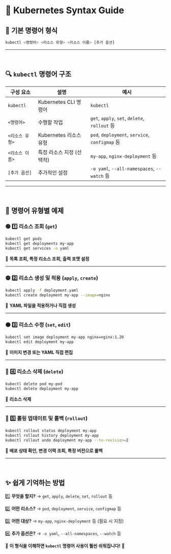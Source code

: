 # 🚀 Kubernetes Syntax Guide

## **📌 기본 명령어 형식**
```sh
kubectl <명령어> <리소스 유형> <리소스 이름> [추가 옵션]
```
---
<br>

## **🔍 `kubectl` 명령어 구조**
| 구성 요소 | 설명 | 예시 |
|----------|---------------------------------|------------------------------|
| `kubectl` | Kubernetes CLI 명령어 | `kubectl` |
| `<명령어>` | 수행할 작업 | `get`, `apply`, `set`, `delete`, `rollout` 등 |
| `<리소스 유형>` | Kubernetes 리소스 유형 | `pod`, `deployment`, `service`, `configmap` 등 |
| `<리소스 이름>` | 특정 리소스 지정 (선택적) | `my-app`, `nginx-deployment` 등 |
| `[추가 옵션]` | 추가적인 설정 | `-o yaml`, `--all-namespaces`, `--watch` 등 |

---
<br>

## **🔹 명령어 유형별 예제**

### 🟢 **1️⃣ 리소스 조회 (`get`)**
```sh
kubectl get pods
kubectl get deployments my-app
kubectl get services -o yaml
```
📌 **목록 조회, 특정 리소스 조회, 출력 포맷 설정**

---

### 🟡 **2️⃣ 리소스 생성 및 적용 (`apply`, `create`)**
```sh
kubectl apply -f deployment.yaml
kubectl create deployment my-app --image=nginx
```
📌 **YAML 파일을 적용하거나 직접 생성**

---

### 🟠 **3️⃣ 리소스 수정 (`set`, `edit`)**
```sh
kubectl set image deployment my-app nginx=nginx:1.20
kubectl edit deployment my-app
```
📌 **이미지 변경 또는 YAML 직접 편집**

---

### 🔴 **4️⃣ 리소스 삭제 (`delete`)**
```sh
kubectl delete pod my-pod
kubectl delete deployment my-app
```
📌 **리소스 삭제**

---

### 🔵 **5️⃣ 롤링 업데이트 및 롤백 (`rollout`)**
```sh
kubectl rollout status deployment my-app
kubectl rollout history deployment my-app
kubectl rollout undo deployment my-app --to-revision=2
```
📌 **배포 상태 확인, 변경 이력 조회, 특정 버전으로 롤백**

---
<br>

## **✨ 쉽게 기억하는 방법**
1️⃣ **무엇을 할지?** → `get`, `apply`, `delete`, `set`, `rollout` 등

2️⃣ **어떤 리소스?** → `pod`, `deployment`, `service`, `configmap` 등

3️⃣ **어떤 대상?** → `my-app`, `nginx-deployment` 등 (필요 시 지정)

4️⃣ **추가 옵션은?** → `-o yaml`, `--all-namespaces`, `--watch` 등

📌 **이 형식을 이해하면 `kubectl` 명령어 사용이 훨씬 쉬워집니다!** 🚀

